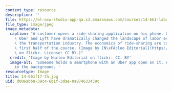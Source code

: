 ```yaml
---
content_type: resource
description: ''
file: https://ol-ocw-studio-app-qa.s3.amazonaws.com/courses/14-661-labor-economics-i-fall-2017/d006abb939c46b1f3dae0a874633450c_14-661f17-th.jpg
file_type: image/jpeg
image_metadata:
  caption: "A customer opens a ride-sharing application on his phone. Companies like\
    \ Uber and Lyft have dramatically changed the landscape of labor economics in\
    \ the transportation industry. The economics of ride-sharing are covered in the\
    \ first half of the course. (Image by [N\xFAcleo Editorial](https://www.flickr.com/photos/132115055@N04/26007325692/in/dateposted/)\
    \ on flickr. License: CC BY.)"
  credit: 'Image by Nucleo Editorial on flickr. CC: BY'
  image-alt: 'Someone holds a smartphone with an Uber app open on it. A taxi is seen
    in the background. '
resourcetype: Image
title: 14-661f17-th.jpg
uid: d006abb9-39c4-6b1f-3dae-0a874633450c
---
```

